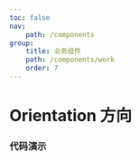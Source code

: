 ```yaml
---
toc: false
nav:
    path: /components
group:
    title: 业务组件
    path: /components/work
    order: 7
---
```


# Orientation 方向


### 代码演示

<code src="./demo/index.tsx" />
